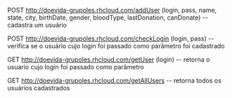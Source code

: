POST http://doevida-grupoles.rhcloud.com/addUser (login, pass, name, state, city, birthDate, gender, bloodType,	lastDonation, canDonate) -- cadastra um usuário
	
POST http://doevida-grupoles.rhcloud.com/checkLogin (login, pass) -- verifica se o usuário cujo login foi passado como parâmetro foi cadastrado
	
GET http://doevida-grupoles.rhcloud.com/getUser (login) -- retorna o usuario cujo login foi passado como parâmetro

GET http://doevida-grupoles.rhcloud.com/getAllUsers -- retorna todos os usuários cadastrados

